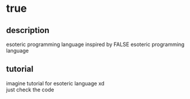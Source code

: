 # true

## description

esoteric programming language inspired by FALSE esoteric programming language

## tutorial

imagine tutorial for esoteric language xd<br/>
just check the code
